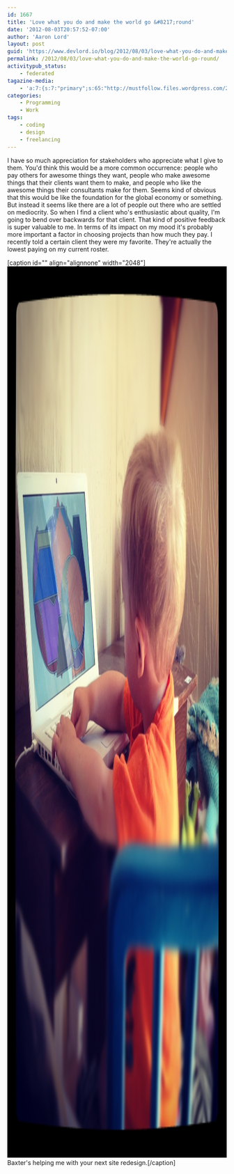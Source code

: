 ```yaml
---
id: 1667
title: 'Love what you do and make the world go &#8217;round'
date: '2012-08-03T20:57:52-07:00'
author: 'Aaron Lord'
layout: post
guid: 'https://www.devlord.io/blog/2012/08/03/love-what-you-do-and-make-the-world-go-round/'
permalink: /2012/08/03/love-what-you-do-and-make-the-world-go-round/
activitypub_status:
    - federated
tagazine-media:
    - 'a:7:{s:7:"primary";s:65:"http://mustfollow.files.wordpress.com/2012/08/20120803-220818.jpg";s:6:"images";a:1:{s:65:"http://mustfollow.files.wordpress.com/2012/08/20120803-220818.jpg";a:6:{s:8:"file_url";s:65:"http://mustfollow.files.wordpress.com/2012/08/20120803-220818.jpg";s:5:"width";i:2048;s:6:"height";i:2048;s:4:"type";s:5:"image";s:4:"area";i:4194304;s:9:"file_path";b:0;}}s:6:"videos";a:0:{}s:11:"image_count";i:1;s:6:"author";s:8:"28099389";s:7:"blog_id";s:8:"28571045";s:9:"mod_stamp";s:19:"2012-08-04 05:09:47";}'
categories:
    - Programming
    - Work
tags:
    - coding
    - design
    - freelancing
---
```


I have so much appreciation for stakeholders who appreciate what I give to them. You'd think this would be a more common occurrence: people who pay others for awesome things they want, people who make awesome things that their clients want them to make, and people who like the awesome things their consultants make for them. Seems kind of obvious that this would be like the foundation for the global economy or something. But instead it seems like there are a lot of people out there who are settled on mediocrity. So when I find a client who's enthusiastic about quality, I'm going to bend over backwards for that client. That kind of positive feedback is super valuable to me. In terms of its impact on my mood it's probably more important a factor in choosing projects than how much they pay. I recently told a certain client they were my favorite. They're actually the lowest paying on my current roster.

[caption id="" align="alignnone" width="2048"]<a href="/wp-content/uploads/2012/08/20120803-220818.jpg"><img class="size-full" src="/wp-content/uploads/2012/08/20120803-220818.jpg" alt="20120803-220818.jpg" width="2048" height="2048" /></a> Baxter's helping me with your next site redesign.[/caption]